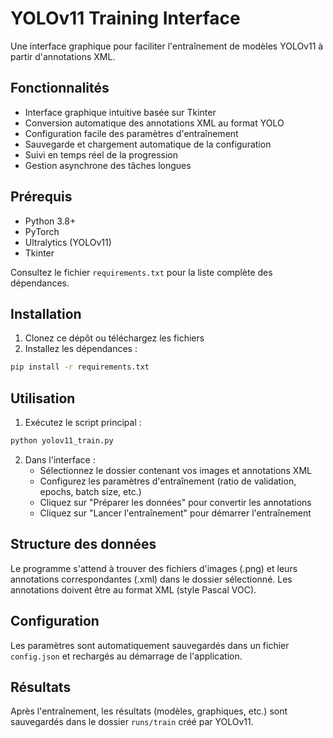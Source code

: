 # YOLOv11 Training Interface

Une interface graphique pour faciliter l'entraînement de modèles YOLOv11 à partir d'annotations XML.

## Fonctionnalités

- Interface graphique intuitive basée sur Tkinter
- Conversion automatique des annotations XML au format YOLO
- Configuration facile des paramètres d'entraînement
- Sauvegarde et chargement automatique de la configuration
- Suivi en temps réel de la progression
- Gestion asynchrone des tâches longues

## Prérequis

- Python 3.8+
- PyTorch
- Ultralytics (YOLOv11)
- Tkinter

Consultez le fichier `requirements.txt` pour la liste complète des dépendances.

## Installation

1. Clonez ce dépôt ou téléchargez les fichiers
2. Installez les dépendances :

```bash
pip install -r requirements.txt
```

## Utilisation

1. Exécutez le script principal :

```bash
python yolov11_train.py
```

2. Dans l'interface :
   - Sélectionnez le dossier contenant vos images et annotations XML
   - Configurez les paramètres d'entraînement (ratio de validation, epochs, batch size, etc.)
   - Cliquez sur "Préparer les données" pour convertir les annotations
   - Cliquez sur "Lancer l'entraînement" pour démarrer l'entraînement

## Structure des données

Le programme s'attend à trouver des fichiers d'images (.png) et leurs annotations correspondantes (.xml) dans le dossier sélectionné. Les annotations doivent être au format XML (style Pascal VOC).

## Configuration

Les paramètres sont automatiquement sauvegardés dans un fichier `config.json` et rechargés au démarrage de l'application.

## Résultats

Après l'entraînement, les résultats (modèles, graphiques, etc.) sont sauvegardés dans le dossier `runs/train` créé par YOLOv11.
